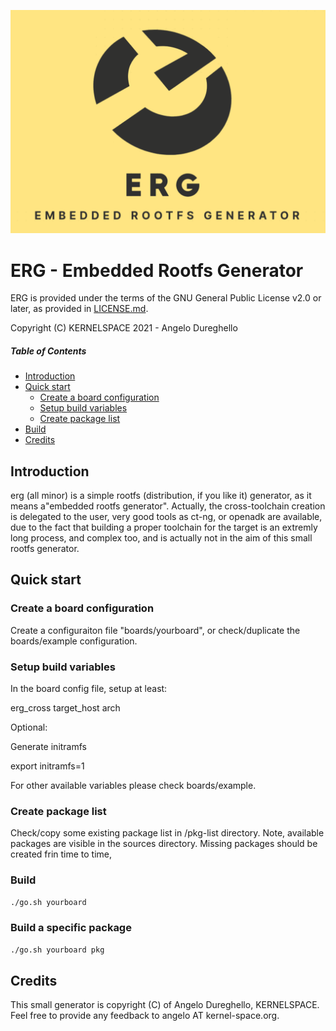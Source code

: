 ![alt text](resources/logo.png)

# ERG - Embedded Rootfs Generator

ERG is provided under the terms of the GNU General Public License v2.0 or later,
as provided in [LICENSE.md](LICENSE.md).

Copyright (C) KERNELSPACE 2021 - Angelo Dureghello

##### Table of Contents  
- [Introduction](#introduction)
- [Quick start](#quick-start)
  - [Create a board configuration](#create-a-board-configuration)
  - [Setup build variables](#setup-build-variables)
  - [Create package list](#create-package-list)
- [Build](#build)
- [Credits](#credits)

## Introduction

erg (all minor) is a simple rootfs (distribution, if you like it) generator,
as it means a"embedded rootfs generator". Actually, the cross-toolchain creation
is delegated to the user, very good tools as ct-ng, or openadk are available,
due to the fact that building a proper toolchain for the target is an extremly
long process, and complex too, and is actually not in the aim of this small
rootfs generator.

## Quick start

### Create a board configuration

Create a configuraiton file "boards/yourboard", or check/duplicate the
boards/example configuration.

### Setup build variables

In the board config file, setup at least:

  erg_cross
  target_host
  arch

Optional:

Generate initramfs

  export initramfs=1

For other available variables please check boards/example.

### Create package list

Check/copy some existing package list in /pkg-list directory.
Note, available packages are visible in the sources directory. Missing
packages should be created frin time to time,

### Build
``` Bash
./go.sh yourboard
```
### Build a specific package
``` Bash
./go.sh yourboard pkg
```
## Credits

This small generator is copyright (C) of Angelo Dureghello, KERNELSPACE.
Feel free to provide any feedback to angelo AT kernel-space.org.

